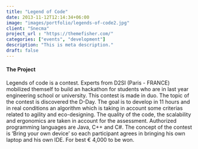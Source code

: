 ```yaml
---
title: "Legend of Code"
date: 2013-11-12T12:14:34+06:00
image: "images/portfolio/legends-of-code2.jpg"
client: "Snecma"
project_url : "https://themefisher.com/"
categories: ["events", "development"]
description: "This is meta description."
draft: false
---
```


#### The Project

Legends of code is a contest. Experts from D2SI (Paris - FRANCE) mobilized themself to build an hackathon for students who are in last year engineering school or university. This contest is made in duo. The topic of the contest is discovered the D-Day. The goal is to develop in 11 hours and in real conditions an algorithm which is taking in account some criterias related to agility and eco-designing. The quality of the code, the scalability and ergonomics are taken in account for the assessment. Authorized programming languages are Java, C++ and C#. The concept of the contest is ‘Bring your own device’ so each participant agrees in bringing his own laptop and his own IDE. For best € 4,000 to be won.
